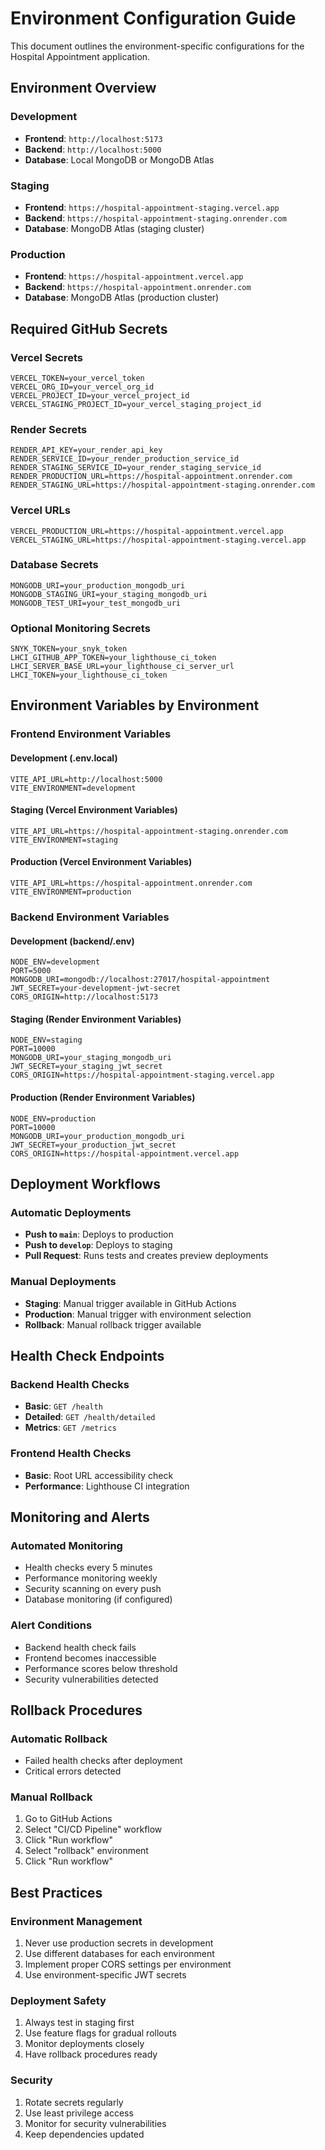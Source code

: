# Environment Configuration Guide

This document outlines the environment-specific configurations for the Hospital Appointment application.

## Environment Overview

### Development
- **Frontend**: `http://localhost:5173`
- **Backend**: `http://localhost:5000`
- **Database**: Local MongoDB or MongoDB Atlas

### Staging
- **Frontend**: `https://hospital-appointment-staging.vercel.app`
- **Backend**: `https://hospital-appointment-staging.onrender.com`
- **Database**: MongoDB Atlas (staging cluster)

### Production
- **Frontend**: `https://hospital-appointment.vercel.app`
- **Backend**: `https://hospital-appointment.onrender.com`
- **Database**: MongoDB Atlas (production cluster)

## Required GitHub Secrets

### Vercel Secrets
```
VERCEL_TOKEN=your_vercel_token
VERCEL_ORG_ID=your_vercel_org_id
VERCEL_PROJECT_ID=your_vercel_project_id
VERCEL_STAGING_PROJECT_ID=your_vercel_staging_project_id
```

### Render Secrets
```
RENDER_API_KEY=your_render_api_key
RENDER_SERVICE_ID=your_render_production_service_id
RENDER_STAGING_SERVICE_ID=your_render_staging_service_id
RENDER_PRODUCTION_URL=https://hospital-appointment.onrender.com
RENDER_STAGING_URL=https://hospital-appointment-staging.onrender.com
```

### Vercel URLs
```
VERCEL_PRODUCTION_URL=https://hospital-appointment.vercel.app
VERCEL_STAGING_URL=https://hospital-appointment-staging.vercel.app
```

### Database Secrets
```
MONGODB_URI=your_production_mongodb_uri
MONGODB_STAGING_URI=your_staging_mongodb_uri
MONGODB_TEST_URI=your_test_mongodb_uri
```

### Optional Monitoring Secrets
```
SNYK_TOKEN=your_snyk_token
LHCI_GITHUB_APP_TOKEN=your_lighthouse_ci_token
LHCI_SERVER_BASE_URL=your_lighthouse_ci_server_url
LHCI_TOKEN=your_lighthouse_ci_token
```

## Environment Variables by Environment

### Frontend Environment Variables

#### Development (.env.local)
```env
VITE_API_URL=http://localhost:5000
VITE_ENVIRONMENT=development
```

#### Staging (Vercel Environment Variables)
```env
VITE_API_URL=https://hospital-appointment-staging.onrender.com
VITE_ENVIRONMENT=staging
```

#### Production (Vercel Environment Variables)
```env
VITE_API_URL=https://hospital-appointment.onrender.com
VITE_ENVIRONMENT=production
```

### Backend Environment Variables

#### Development (backend/.env)
```env
NODE_ENV=development
PORT=5000
MONGODB_URI=mongodb://localhost:27017/hospital-appointment
JWT_SECRET=your-development-jwt-secret
CORS_ORIGIN=http://localhost:5173
```

#### Staging (Render Environment Variables)
```env
NODE_ENV=staging
PORT=10000
MONGODB_URI=your_staging_mongodb_uri
JWT_SECRET=your_staging_jwt_secret
CORS_ORIGIN=https://hospital-appointment-staging.vercel.app
```

#### Production (Render Environment Variables)
```env
NODE_ENV=production
PORT=10000
MONGODB_URI=your_production_mongodb_uri
JWT_SECRET=your_production_jwt_secret
CORS_ORIGIN=https://hospital-appointment.vercel.app
```

## Deployment Workflows

### Automatic Deployments
- **Push to `main`**: Deploys to production
- **Push to `develop`**: Deploys to staging
- **Pull Request**: Runs tests and creates preview deployments

### Manual Deployments
- **Staging**: Manual trigger available in GitHub Actions
- **Production**: Manual trigger with environment selection
- **Rollback**: Manual rollback trigger available

## Health Check Endpoints

### Backend Health Checks
- **Basic**: `GET /health`
- **Detailed**: `GET /health/detailed`
- **Metrics**: `GET /metrics`

### Frontend Health Checks
- **Basic**: Root URL accessibility check
- **Performance**: Lighthouse CI integration

## Monitoring and Alerts

### Automated Monitoring
- Health checks every 5 minutes
- Performance monitoring weekly
- Security scanning on every push
- Database monitoring (if configured)

### Alert Conditions
- Backend health check fails
- Frontend becomes inaccessible
- Performance scores below threshold
- Security vulnerabilities detected

## Rollback Procedures

### Automatic Rollback
- Failed health checks after deployment
- Critical errors detected

### Manual Rollback
1. Go to GitHub Actions
2. Select "CI/CD Pipeline" workflow
3. Click "Run workflow"
4. Select "rollback" environment
5. Click "Run workflow"

## Best Practices

### Environment Management
1. Never use production secrets in development
2. Use different databases for each environment
3. Implement proper CORS settings per environment
4. Use environment-specific JWT secrets

### Deployment Safety
1. Always test in staging first
2. Use feature flags for gradual rollouts
3. Monitor deployments closely
4. Have rollback procedures ready

### Security
1. Rotate secrets regularly
2. Use least privilege access
3. Monitor for security vulnerabilities
4. Keep dependencies updated
